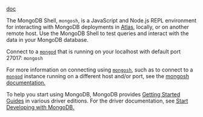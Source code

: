 [doc](https://www.mongodb.com/docs/mongodb-shell/#mongodb-binary-bin.mongosh)

The MongoDB Shell, `mongosh`, is a JavaScript and Node.js REPL environment for interacting with MongoDB deployments in [Atlas](https://www.mongodb.com/docs/atlas/), locally, or on another remote host. Use the MongoDB Shell to test queries and interact with the data in your MongoDB database.

Connect to a [`mongod`](https://www.mongodb.com/docs/manual/reference/program/mongod/#mongodb-binary-bin.mongod) that is running on your localhost with default port 27017: `mongosh`

For more information on connecting using [`mongosh`](https://www.mongodb.com/docs/mongodb-shell/#mongodb-binary-bin.mongosh), such as to connect to a [`mongod`](https://www.mongodb.com/docs/manual/reference/program/mongod/#mongodb-binary-bin.mongod) instance running on a different host and/or port, see the [mongosh documentation.](https://www.mongodb.com/docs/mongodb-shell/)

To help you start using MongoDB, MongoDB provides [Getting Started Guides](https://www.mongodb.com/docs/manual/tutorial/getting-started/#std-label-getting-started) in various driver editions. For the driver documentation, see [Start Developing with MongoDB.](https://api.mongodb.com/)
